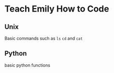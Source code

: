 # Teach Emily How to Code

## Unix

Basic commands such as `ls` `cd` and `cat`


## Python

basic python functions

